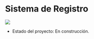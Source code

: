 <h1> Sistema de Registro</h1>

   <p align="left">
   <img src="https://img.shields.io/badge/STATUS-EN%20DESAROLLO-green">
   </p>
   
- Estado del proyecto: En construcción.
